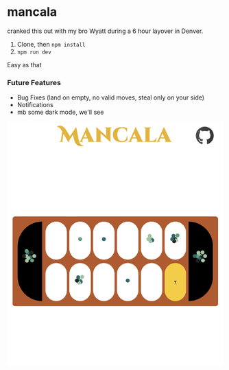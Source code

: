# mancala

cranked this out with my bro Wyatt during a 6 hour layover in Denver.

1. Clone, then `npm install`
2. `npm run dev`

Easy as that

### Future Features

- Bug Fixes (land on empty, no valid moves, steal only on your side)
- Notifications
- mb some dark mode, we'll see

![Mancala](./static/mancala.png)
